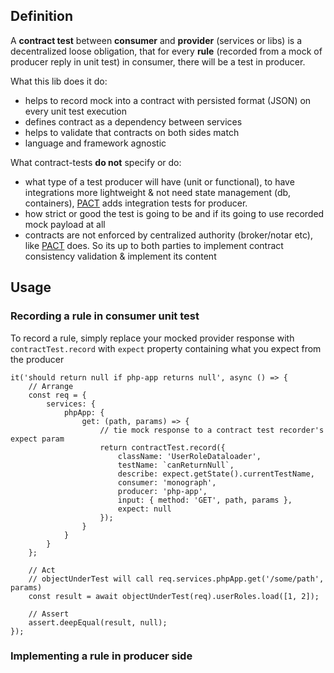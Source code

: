 ## Definition
A **contract test** between **consumer** and **provider** (services or libs) is a decentralized loose obligation,
that for every **rule** (recorded from a mock of producer reply in unit test) in consumer, there will be a test in producer.

What this lib does it do:
- helps to record mock into a contract with persisted format (JSON) on every unit test execution
- defines contract as a dependency between services
- helps to validate that contracts on both sides match
- language and framework agnostic

What contract-tests **do not** specify or do:
- what type of a test producer will have (unit or functional), to have integrations more lightweight & not need state management (db, containers), [PACT](https://docs.pact.io/) adds integration tests for producer.
- how strict or good the test is going to be and if its going to use recorded mock payload at all
- contracts are not enforced by centralized authority (broker/notar etc), like [PACT](https://docs.pact.io/) does. So its up to both parties to implement contract consistency validation & implement its content

## Usage

### Recording a rule in consumer unit test
To record a rule, simply replace your mocked provider response with `contractTest.record` with `expect` property containing what you expect from the producer
```
it('should return null if php-app returns null', async () => {
	// Arrange
	const req = {
		services: {
			phpApp: {
				get: (path, params) => {
					// tie mock response to a contract test recorder's expect param
					return contractTest.record({
						className: 'UserRoleDataloader',
						testName: `canReturnNull`,
						describe: expect.getState().currentTestName,
						consumer: 'monograph',
						producer: 'php-app',
						input: { method: 'GET', path, params },
						expect: null
					});
				}
			}
		}
	};

	// Act
	// objectUnderTest will call req.services.phpApp.get('/some/path', params)
	const result = await objectUnderTest(req).userRoles.load([1, 2]);

	// Assert
	assert.deepEqual(result, null);
});
```

### Implementing a rule in producer side
